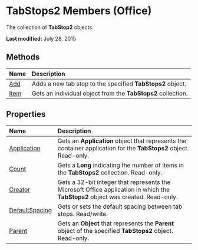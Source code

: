 
# TabStops2 Members (Office)
The collection of  **TabStop2** objects.

 **Last modified:** July 28, 2015


## Methods



|**Name**|**Description**|
|:-----|:-----|
| [Add](850b5a3d-c85e-33e5-b8d5-8ca469632e39.md)|Adds a new tab stop to the specified  **TabStops2** object.|
| [Item](9b5eeeae-3535-b21d-75b1-25c19e12c86e.md)|Gets an individual object from the  **TabStops2** collection.|

## Properties



|**Name**|**Description**|
|:-----|:-----|
| [Application](5014a025-4502-2efd-1d34-c6fbcf403f40.md)|Gets an  **Application** object that represents the container application for the **TabStops2** object. Read-only.|
| [Count](7af04294-702d-bf43-5654-cd1f92ffaea4.md)|Gets a  **Long** indicating the number of items in the **TabStops2** collection. Read-only.|
| [Creator](be65a4ff-ff1e-7514-0509-5e64de3b74e4.md)|Gets a 32-bit integer that represents the Microsoft Office application in which the **TabStops2** object was created. Read-only.|
| [DefaultSpacing](78d5846a-2c9a-c341-7323-0e1b2d130b77.md)|Gets or sets the default spacing between tab stops. Read/write.|
| [Parent](f0a137b5-a8d9-dcce-64cd-632349706a78.md)|Gets an  **Object** that represents the **Parent** object of the specified **TabStops2** object. Read-only.|
